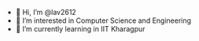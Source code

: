 - 👋 Hi, I’m @lav2612
- 👀 I’m interested in Computer Science and Engineering
- 🌱 I’m currently learning in IIT Kharagpur

<!---
lav2612/lav2612 is a ✨ special ✨ repository because its `README.md` (this file) appears on your GitHub profile.
You can click the Preview link to take a look at your changes.
--->
